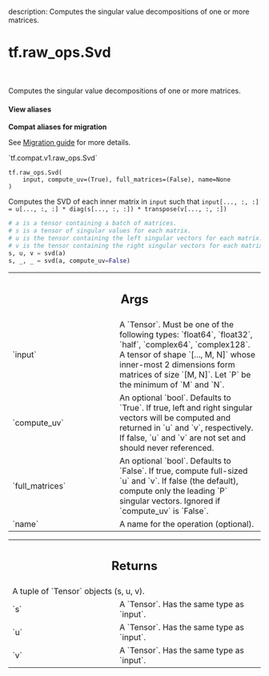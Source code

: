 description: Computes the singular value decompositions of one or more matrices.

<div itemscope itemtype="http://developers.google.com/ReferenceObject">
<meta itemprop="name" content="tf.raw_ops.Svd" />
<meta itemprop="path" content="Stable" />
</div>

# tf.raw_ops.Svd

<!-- Insert buttons and diff -->

<table class="tfo-notebook-buttons tfo-api nocontent" align="left">

</table>



Computes the singular value decompositions of one or more matrices.

<section class="expandable">
  <h4 class="showalways">View aliases</h4>
  <p>
<b>Compat aliases for migration</b>
<p>See
<a href="https://www.tensorflow.org/guide/migrate">Migration guide</a> for
more details.</p>
<p>`tf.compat.v1.raw_ops.Svd`</p>
</p>
</section>

<pre class="devsite-click-to-copy prettyprint lang-py tfo-signature-link">
<code>tf.raw_ops.Svd(
    input, compute_uv=(True), full_matrices=(False), name=None
)
</code></pre>



<!-- Placeholder for "Used in" -->

Computes the SVD of each inner matrix in `input` such that
`input[..., :, :] = u[..., :, :] * diag(s[..., :, :]) * transpose(v[..., :, :])`

```python
# a is a tensor containing a batch of matrices.
# s is a tensor of singular values for each matrix.
# u is the tensor containing the left singular vectors for each matrix.
# v is the tensor containing the right singular vectors for each matrix.
s, u, v = svd(a)
s, _, _ = svd(a, compute_uv=False)
```

<!-- Tabular view -->
 <table class="responsive fixed orange">
<colgroup><col width="214px"><col></colgroup>
<tr><th colspan="2"><h2 class="add-link">Args</h2></th></tr>

<tr>
<td>
`input`
</td>
<td>
A `Tensor`. Must be one of the following types: `float64`, `float32`, `half`, `complex64`, `complex128`.
A tensor of shape `[..., M, N]` whose inner-most 2 dimensions
form matrices of size `[M, N]`. Let `P` be the minimum of `M` and `N`.
</td>
</tr><tr>
<td>
`compute_uv`
</td>
<td>
An optional `bool`. Defaults to `True`.
If true, left and right singular vectors will be
computed and returned in `u` and `v`, respectively.
If false, `u` and `v` are not set and should never referenced.
</td>
</tr><tr>
<td>
`full_matrices`
</td>
<td>
An optional `bool`. Defaults to `False`.
If true, compute full-sized `u` and `v`. If false
(the default), compute only the leading `P` singular vectors.
Ignored if `compute_uv` is `False`.
</td>
</tr><tr>
<td>
`name`
</td>
<td>
A name for the operation (optional).
</td>
</tr>
</table>



<!-- Tabular view -->
 <table class="responsive fixed orange">
<colgroup><col width="214px"><col></colgroup>
<tr><th colspan="2"><h2 class="add-link">Returns</h2></th></tr>
<tr class="alt">
<td colspan="2">
A tuple of `Tensor` objects (s, u, v).
</td>
</tr>
<tr>
<td>
`s`
</td>
<td>
A `Tensor`. Has the same type as `input`.
</td>
</tr><tr>
<td>
`u`
</td>
<td>
A `Tensor`. Has the same type as `input`.
</td>
</tr><tr>
<td>
`v`
</td>
<td>
A `Tensor`. Has the same type as `input`.
</td>
</tr>
</table>

